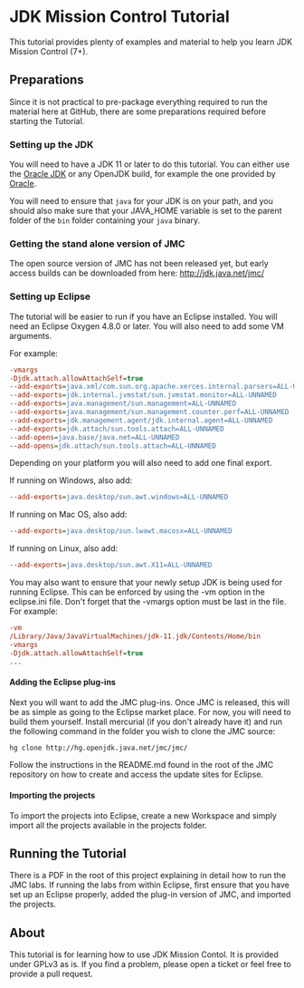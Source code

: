 # JDK Mission Control Tutorial

This tutorial provides plenty of examples and material to help you learn JDK Mission Control (7+).

## Preparations
Since it is not practical to pre-package everything required to run the material here at GitHub, there are some preparations required before starting the Tutorial.

### Setting up the JDK
You will need to have a JDK 11 or later to do this tutorial. You can either use the [Oracle JDK](http://java.oracle.com) or any OpenJDK build, for example the one provided by [Oracle](http://jdk.java.net/11/).

You will need to ensure that `java` for your JDK is on your path, and you should also make sure that your JAVA_HOME variable is set to the parent folder of the `bin` folder containing your `java` binary.

### Getting the stand alone version of JMC
The open source version of JMC has not been released yet, but early access builds can be downloaded from here:
http://jdk.java.net/jmc/

### Setting up Eclipse
The tutorial will be easier to run if you have an Eclipse installed. You will need an Eclipse Oxygen 4.8.0 or later. You will also need to add some VM arguments.

For example:

```ini
-vmargs
-Djdk.attach.allowAttachSelf=true
--add-exports=java.xml/com.sun.org.apache.xerces.internal.parsers=ALL-UNNAMED
--add-exports=jdk.internal.jvmstat/sun.jvmstat.monitor=ALL-UNNAMED
--add-exports=java.management/sun.management=ALL-UNNAMED
--add-exports=java.management/sun.management.counter.perf=ALL-UNNAMED
--add-exports=jdk.management.agent/jdk.internal.agent=ALL-UNNAMED
--add-exports=jdk.attach/sun.tools.attach=ALL-UNNAMED
--add-opens=java.base/java.net=ALL-UNNAMED
--add-opens=jdk.attach/sun.tools.attach=ALL-UNNAMED
```

Depending on your platform you will also need to add one final export.

If running on Windows, also add:

```ini
--add-exports=java.desktop/sun.awt.windows=ALL-UNNAMED
```

If running on Mac OS, also add:

```ini
--add-exports=java.desktop/sun.lwawt.macosx=ALL-UNNAMED
```

If running on Linux, also add:

```ini
--add-exports=java.desktop/sun.awt.X11=ALL-UNNAMED
```

You may also want to ensure that your newly setup JDK is being used for running Eclipse. This can be enforced by using the -vm option in the eclipse.ini file. Don't forget that the -vmargs option must be last in the file. For example:

```ini
-vm
/Library/Java/JavaVirtualMachines/jdk-11.jdk/Contents/Home/bin
-vmargs
-Djdk.attach.allowAttachSelf=true
...
```

#### Adding the Eclipse plug-ins

Next you will want to add the JMC plug-ins. Once JMC is released, this will be as simple as going to the Eclipse market place. For now, you will need to build them yourself. Install mercurial (if you don't already have it) and run the following command in the folder you wish to clone the JMC source:

```bash
hg clone http://hg.openjdk.java.net/jmc/jmc/
```

Follow the instructions in the README.md found in the root of the JMC repository on how to create and access the update sites for Eclipse.

#### Importing the projects
To import the projects into Eclipse, create a new Workspace and simply import all the projects available in the projects folder.

## Running the Tutorial
There is a PDF in the root of this project explaining in detail how to run the JMC labs. If running the labs from within Eclipse, first ensure that you have set up an Eclipse properly, added the plug-in version of JMC, and imported the projects.

## About
This tutorial is for learning how to use JDK Mission Contol. It is provided under GPLv3 as is. If you find a problem, please open a ticket or feel free to provide a pull request.

